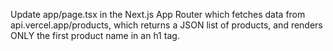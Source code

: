Update app/page.tsx in the Next.js App Router which fetches data from api.vercel.app/products, which returns a JSON list of products, and renders ONLY the first product name in an h1 tag.
